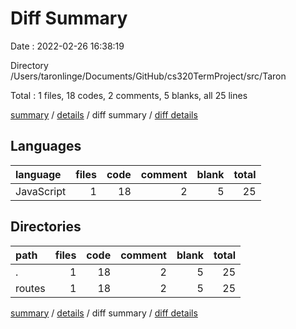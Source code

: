 # Diff Summary

Date : 2022-02-26 16:38:19

Directory /Users/taronlinge/Documents/GitHub/cs320TermProject/src/Taron

Total : 1 files,  18 codes, 2 comments, 5 blanks, all 25 lines

[summary](results.md) / [details](details.md) / diff summary / [diff details](diff-details.md)

## Languages
| language | files | code | comment | blank | total |
| :--- | ---: | ---: | ---: | ---: | ---: |
| JavaScript | 1 | 18 | 2 | 5 | 25 |

## Directories
| path | files | code | comment | blank | total |
| :--- | ---: | ---: | ---: | ---: | ---: |
| . | 1 | 18 | 2 | 5 | 25 |
| routes | 1 | 18 | 2 | 5 | 25 |

[summary](results.md) / [details](details.md) / diff summary / [diff details](diff-details.md)